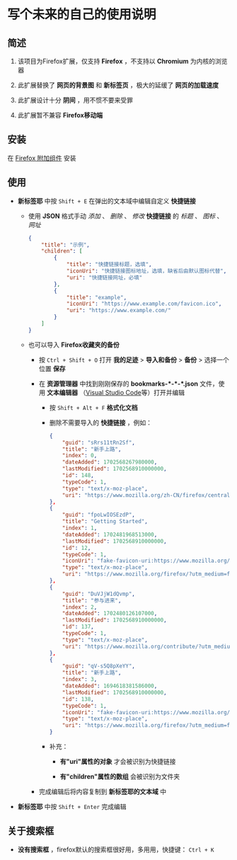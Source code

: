 # 写个未来的自己的使用说明

## 简述

1. 该项目为Firefox扩展，仅支持 **Firefox** ，不支持以 **Chromium** 为内核的浏览器

2. 此扩展替换了 **网页的背景图** 和 **新标签页** ，极大的延缓了 **网页的加载速度**

3. 此扩展设计十分 **阴间** ，用不惯不要来受罪

4. 此扩展暂不兼容 **Firefox移动端** 

## 安装

在 [Firefox 附加组件](https://addons.mozilla.org/zh-CN/firefox/addon/addonofhaiyiinmedium-5/) 安装

## 使用

* **新标签耶** 中按 `Shift + E` 在弹出的文本域中编辑自定义 **快捷链接** 
  
  * 使用 **JSON** 格式手动 *添加* 、 *删除* 、 *修改* **快捷链接** 的 *标题*  、 *图标* 、 *网址*
    
    ```json
    {
        "title": "示例",
        "children": [
            {
                "title": "快捷链接标题，选填",
                "iconUri": "快捷链接图标地址，选填，缺省后由默认图标代替",
                "uri": "快捷链接网址，必填"
            },
            {
                "title": "example",
                "iconUri": "https://www.example.com/favicon.ico",
                "uri": "https://www.example.com/"
            }
        ]
    }
    ```
  
  * 也可以导入 **Firefox收藏夹的备份** 
    
    * 按 `Ctrl + Shift + O` 打开 **我的足迹**  > **导入和备份** > **备份** > 选择一个位置 **保存** 
    
    * 在 **资源管理器** 中找到刚刚保存的 **bookmarks-\*-\*-\*.json** 文件，使用 **文本编辑器** （[Visual Studio Code](https://code.visualstudio.com/)等）打开并编辑
      
      * 按 `Shift + Alt + F` **格式化文档** 
      
      * 删除不需要导入的 **快捷链接** ，例如：
        
        ```json
        {
            "guid": "sRrs11tRn2Sf",
            "title": "新手上路",
            "index": 0,
            "dateAdded": 1702568267980000,
            "lastModified": 1702568910000000,
            "id": 148,
            "typeCode": 1,
            "type": "text/x-moz-place",
            "uri": "https://www.mozilla.org/zh-CN/firefox/central/"
        },
        {
            "guid": "fpoLwIOSEzdP",
            "title": "Getting Started",
            "index": 1,
            "dateAdded": 1702481968513000,
            "lastModified": 1702568910000000,
            "id": 12,
            "typeCode": 1,
            "iconUri": "fake-favicon-uri:https://www.mozilla.org/firefox/?utm_medium=firefox-desktop&utm_source=bookmarks-toolbar&utm_campaign=new-users&utm_content=-global",
            "type": "text/x-moz-place",
            "uri": "https://www.mozilla.org/firefox/?utm_medium=firefox-desktop&utm_source=bookmarks-toolbar&utm_campaign=new-users&utm_content=-global"
        },
        {
            "guid": "DuVJjW1dQvmp",
            "title": "参与进来",
            "index": 2,
            "dateAdded": 1702480126107000,
            "lastModified": 1702568910000000,
            "id": 137,
            "typeCode": 1,
            "type": "text/x-moz-place",
            "uri": "https://www.mozilla.org/contribute/?utm_medium=firefox-desktop&utm_source=bookmarks-toolbar&utm_campaign=new-users-nightly&utm_content=-global"
        },
        {
            "guid": "qV-s5Q8pXeYY",
            "title": "新手上路",
            "index": 3,
            "dateAdded": 1694618381586000,
            "lastModified": 1702568910000000,
            "id": 138,
            "typeCode": 1,
            "iconUri": "fake-favicon-uri:https://www.mozilla.org/firefox/?utm_medium=firefox-desktop&utm_source=bookmarks-toolbar&utm_campaign=new-users&utm_content=-global",
            "type": "text/x-moz-place",
            "uri": "https://www.mozilla.org/firefox/?utm_medium=firefox-desktop&utm_source=bookmarks-toolbar&utm_campaign=new-users&utm_content=-global"
        }
        ```
      
      * 补充：
        
        * **有"uri"属性的对象** 才会被识别为快捷链接
        
        * **有"children"属性的数组** 会被识别为文件夹
    
    * 完成编辑后将内容复制到 **新标签耶的文本域** 中

* **新标签耶** 中按 `Shift + Enter` 完成编辑

## 关于搜索框

- **没有搜索框** ，firefox默认的搜索框很好用，多用用，快捷键： `Ctrl + K`
